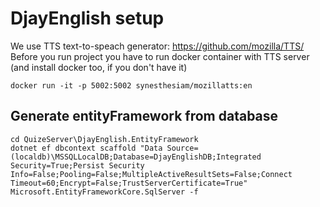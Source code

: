 # DjayEnglish setup

We use TTS text-to-speach generator: https://github.com/mozilla/TTS/
Before you run project you have to run docker container with TTS server
(and install docker too, if you don't have it)

    docker run -it -p 5002:5002 synesthesiam/mozillatts:en

## Generate entityFramework from database

    cd QuizeServer\DjayEnglish.EntityFramework
    dotnet ef dbcontext scaffold "Data Source=(localdb)\MSSQLLocalDB;Database=DjayEnglishDB;Integrated Security=True;Persist Security Info=False;Pooling=False;MultipleActiveResultSets=False;Connect Timeout=60;Encrypt=False;TrustServerCertificate=True" Microsoft.EntityFrameworkCore.SqlServer -f